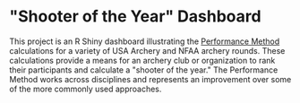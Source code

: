 # "Shooter of the Year" Dashboard

This project is an R Shiny dashboard illustrating the [Performance Method](http://archerytoolkit/soty/article.html) calculations for a variety of USA Archery and NFAA archery rounds. These calculations provide a means for an archery club or organization to rank their participants and calculate a "shooter of the year." The Performance Method works across disciplines and represents an improvement over some of the more commonly used approaches.